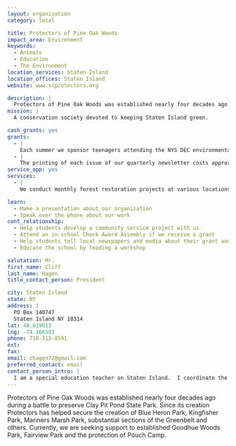 ```yaml
---
layout: organization
category: local

title: Protectors of Pine Oak Woods
impact_area: Environment
keywords: 
  - Animals
  - Education
  - The Environment
location_services: Staten Island
location_offices: Staten Island
website: www.siprotectors.org

description: |
  Protectors of Pine Oak Woods was established nearly four decades ago during a battle to preserve Clay Pit Pond State Park.  Since its creation Protectors has helped secure the creation of Blue Heron Park, Kingfisher Park, Mariners Marsh Park, substantial sections of the Greenbelt and others.  Currently, we are seeking support to established Goodhue Woods Park, Fairview Park and the protection of Pouch Camp.
mission: |
  A conservation society devoted to keeping Staten Island green.

cash_grants: yes
grants: 
  - |
    Each summer we sponsor teenagers attending the NYS DEC environmental camp ata cost of $375 per camper.
  - |
    The printing of each issue of our quarterly newsletter costs approximately $500.
service_opp: yes
services: 
  - |
    We conduct monthly forest restoration projects at various locations around Staten Island.

learn: 
  - Make a presentation about our organization
  - Speak over the phone about our work
cont_relationship: 
  - Help students develop a community service project with us
  - Attend an in-school Check Award Assembly if we receive a grant
  - Help students tell local newspapers and media about their grant and/or project with us
  - Educate the school by leading a workshop

salutation: Mr.
first_name: Cliff
last_name: Hagen
title_contact_person: President

city: Staten Island
state: NY
address: |
  PO Box 140747  
  Staten Island NY 10314
lat: 40.619013
lng: -74.166593
phone: 718-313-8591
ext: 
fax: 
email: chagen72@gmail.com
preferred_contact: email
contact_person_intro: |
  I am a special education teacher on Staten Island.  I coordinate the Penny Harvest in my school.  It is exciting for me to be able to bring my joy, the environment, and my passion, working with students, together to make Staten Island a better place for us all.
---
```

Protectors of Pine Oak Woods was established nearly four decades ago during a battle to preserve Clay Pit Pond State Park.  Since its creation Protectors has helped secure the creation of Blue Heron Park, Kingfisher Park, Mariners Marsh Park, substantial sections of the Greenbelt and others.  Currently, we are seeking support to established Goodhue Woods Park, Fairview Park and the protection of Pouch Camp.